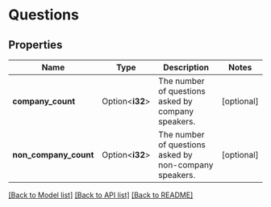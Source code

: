 # Questions

## Properties

Name | Type | Description | Notes
------------ | ------------- | ------------- | -------------
**company_count** | Option<**i32**> | The number of questions asked by company speakers. | [optional]
**non_company_count** | Option<**i32**> | The number of questions asked by non-company speakers. | [optional]

[[Back to Model list]](../README.md#documentation-for-models) [[Back to API list]](../README.md#documentation-for-api-endpoints) [[Back to README]](../README.md)


